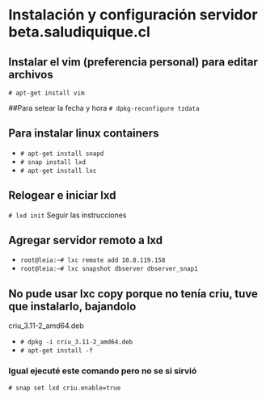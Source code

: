 # Instalación y configuración servidor beta.saludiquique.cl

## Instalar el vim (preferencia personal) para editar archivos
`# apt-get install vim`

##Para setear la fecha y hora
`# dpkg-reconfigure tzdata`

## Para instalar linux containers
- `# apt-get install snapd`
- `# snap install lxd`
- `# apt-get install lxc`

## Relogear e iniciar lxd
`# lxd init`
Seguir las instrucciones


## Agregar servidor remoto a lxd
- `root@leia:~# lxc remote add 10.8.119.158`
- `root@leia:~# lxc snapshot dbserver dbserver_snap1`

## No pude usar lxc copy porque no tenía criu, tuve que instalarlo, bajandolo
criu_3.11-2_amd64.deb
- `# dpkg -i criu_3.11-2_amd64.deb `
- `# apt-get install -f`

### Igual ejecuté este comando pero no se si sirvió
`# snap set lxd criu.enable=true`
